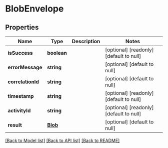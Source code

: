 # BlobEnvelope

## Properties
Name | Type | Description | Notes
------------ | ------------- | ------------- | -------------
**isSuccess** | **boolean** |  | [optional] [readonly] [default to null]
**errorMessage** | **string** |  | [optional] [default to null]
**correlationId** | **string** |  | [optional] [default to null]
**timestamp** | **string** |  | [optional] [readonly] [default to null]
**activityId** | **string** |  | [optional] [readonly] [default to null]
**result** | [**Blob**](Blob.md) |  | [optional] [default to null]

[[Back to Model list]](../README.md#documentation-for-models) [[Back to API list]](../README.md#documentation-for-api-endpoints) [[Back to README]](../README.md)


